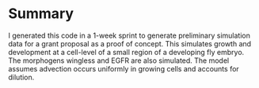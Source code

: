 # Summary
I generated this code in a 1-week sprint to generate preliminary simulation data for a grant proposal as a proof of concept. This simulates growth and development at a cell-level of a small region of a developing fly embryo. The morphogens wingless and EGFR are also simulated. The model assumes advection occurs uniformly in growing cells and accounts for dilution.

